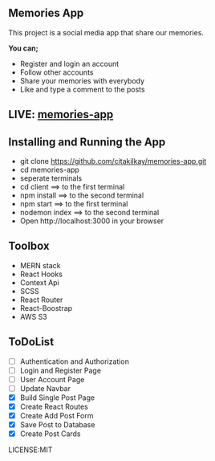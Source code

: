## Memories App
This project is a social media app that share our memories.

**You can;**
 - Register and login an account
 - Follow other accounts
 - Share your memories with everybody
 - Like and type a comment to the posts

## LIVE: [memories-app](https://share-memories-app.netlify.app/)

## Installing and Running the App
 - git clone https://github.com/citakilkay/memories-app.git
 - cd memories-app
 - seperate terminals
 - cd client ==> to the first terminal
 - npm install ==> to the second terminal
 - npm start  ==> to the first terminal
 - nodemon index ==> to the second terminal
 - Open http://localhost:3000 in your browser

## Toolbox
 - MERN stack
 - React Hooks
 - Context Api
 - SCSS
 - React Router
 - React-Boostrap
 - AWS S3

## ToDoList
 - [ ] Authentication and Authorization
 - [ ] Login and Register Page
 - [ ] User Account Page
 - [ ] Update Navbar
 - [X] Build Single Post Page
 - [X] Create React Routes
 - [X] Create Add Post Form
 - [X] Save Post to Database
 - [X] Create Post Cards

LICENSE:MIT
